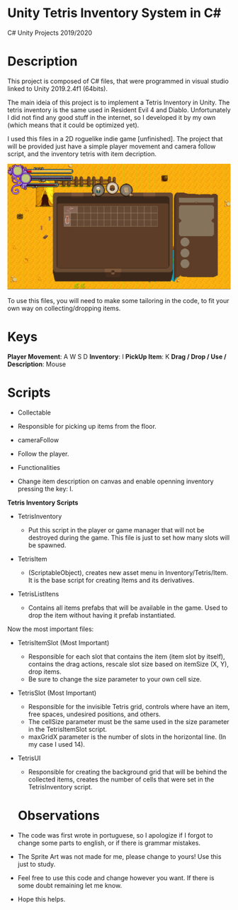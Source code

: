 # Unity Tetris Inventory System in C#
C# Unity Projects 2019/2020

# Description
This project is composed of C# files, that were programmed in visual studio linked to Unity 2019.2.4f1 (64bits).

The main ideia of this project is to implement a Tetris Inventory in Unity. The tetris inventory is the same used in Resident Evil 4 and Diablo. Unfortunately I did not find any good stuff in the internet, so I developed it by my own (which means that it could be optimized yet).

I used this files in a 2D roguelike indie game [unfinished]. The project that will be provided just have a simple player movement and camera follow script, and the inventory tetris with item decription.

![Tetris Inventory](/images/TetrisInventory.png)


To use this files, you will need to make some tailoring in the code, to fit your own way on collecting/dropping items.


# Keys
**Player Movement**: A W S D
**Inventory**: I
**PickUp Item**: K
**Drag / Drop / Use / Description**: Mouse

# Scripts
* Collectable
 * Responsible for picking up items from the floor.
 
* cameraFollow
 * Follow the player.
 
* Functionalities
 * Change item description on canvas and enable openning inventory pressing the key: I.

**Tetris Inventory Scripts**

* TetrisInventory
  * Put this script in the player or game manager that will not be destroyed during the game. This file is just to set how many slots will be spawned.
  
* TetrisItem
  * (ScriptableObject), creates new asset menu in Inventory/Tetris/Item. It is the base script for creating Items and its derivatives.

* TetrisListItens
  * Contains all items prefabs that will be available in the game. Used to drop the item without having it prefab instantiated.
  

Now the most important files:

* TetrisItemSlot (Most Important)
  * Responsible for each slot that contains the item (item slot by itself), contains the drag actions, rescale slot size based on itemSize (X, Y), drop items.
   * Be sure to change the size parameter to your own cell size.
   
* TetrisSlot (Most Important)
  * Responsible for the invisible Tetris grid, controls where have an item, free spaces, undesired positions, and others.
  * The cellSize parameter must be the same used in the size parameter in the TetrisItemSlot script.
  * maxGridX parameter is the number of slots in the horizontal line. (In my case I used 14).
  
* TetrisUI
  * Responsible for creating the background grid that will be behind the collected items, creates the number of cells that were set in the TetrisInventory script.
  
  # Observations
* The code was first wrote in portuguese, so I apologize if I forgot to change some parts to english, or if there is grammar mistakes.
* The Sprite Art was not made for me, please change to yours! Use this just to study.
* Feel free to use this code and change however you want. If there is some doubt remaining let me know.
* Hope this helps.
